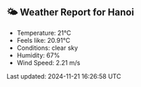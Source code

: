 <!-- WEATHER-START -->
## 🌤 Weather Report for Hanoi

- Temperature: 21°C
- Feels like: 20.91°C
- Conditions: clear sky
- Humidity: 67%
- Wind Speed: 2.21 m/s

Last updated: 2024-11-21 16:26:58 UTC
<!-- WEATHER-END -->
